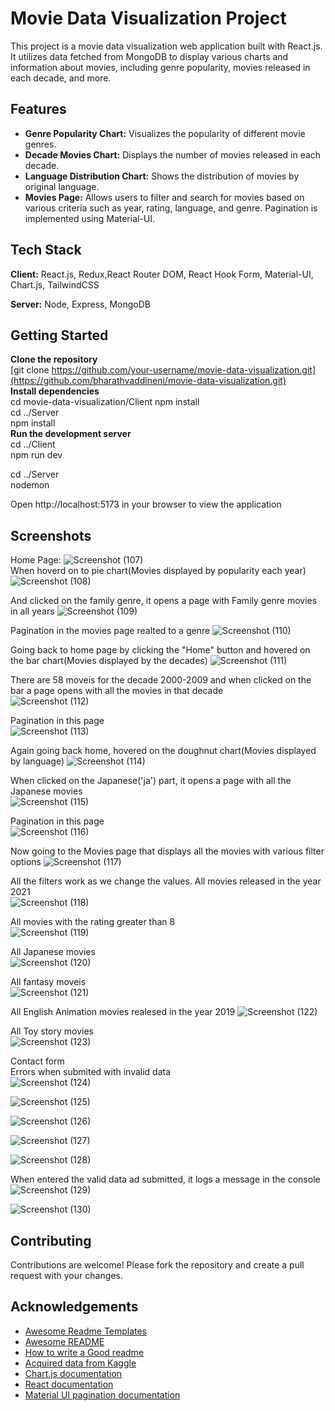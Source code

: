 
# Movie Data Visualization Project

This project is a movie data visualization web application built with React.js. It utilizes data fetched from MongoDB to display various charts and information about movies, including genre popularity, movies released in each decade, and more.


## Features

- **Genre Popularity Chart:** Visualizes the popularity of different movie genres.
- **Decade Movies Chart:** Displays the number of movies released in each decade.
- **Language Distribution Chart:** Shows the distribution of movies by original language.
- **Movies Page:** Allows users to filter and search for movies based on various criteria such as year, rating, language, and genre. Pagination is implemented using Material-UI.


## Tech Stack

**Client:** React.js, Redux,React Router DOM, React Hook Form, Material-UI, Chart.js, TailwindCSS

**Server:** Node, Express, MongoDB


## Getting Started

**Clone the repository**  
[git clone https://github.com/your-username/movie-data-visualization.git](https://github.com/bharathvaddineni/movie-data-visualization.git)  
**Install dependencies**  
cd movie-data-visualization/Client 
npm install  
cd ../Server  
npm install  
**Run the development server**  
cd ../Client   
npm run dev  

cd ../Server  
nodemon  

Open http://localhost:5173 in your browser to view the application  



## Screenshots

Home Page: 
![Screenshot (107)](https://github.com/bharathvaddineni/movie-data-visualization/assets/63656325/7e2cfc3a-eaf3-4985-9077-9054bc77a3bb)  
When hoverd on to pie chart(Movies displayed by popularity each year)
![Screenshot (108)](https://github.com/bharathvaddineni/movie-data-visualization/assets/63656325/fee9a884-c095-44e6-9699-203b83eca335)  

And clicked on the family genre, it opens a page with Family genre movies in all years
![Screenshot (109)](https://github.com/bharathvaddineni/movie-data-visualization/assets/63656325/f2a5ebf5-4295-4970-8604-388ffe3ac601)  

Pagination in the movies page realted to a genre
![Screenshot (110)](https://github.com/bharathvaddineni/movie-data-visualization/assets/63656325/da88814f-f1a3-4809-a2dc-5a48c90cf341)  

Going back to home page by clicking the "Home" button and hovered on the bar chart(Movies displayed by the decades)
![Screenshot (111)](https://github.com/bharathvaddineni/movie-data-visualization/assets/63656325/25b0709a-ea3f-48fe-8019-4c0d1b05a08d)  

There are 58 moveis for the decade 2000-2009 and when clicked on the bar a page opens with all the movies in that decade  
![Screenshot (112)](https://github.com/bharathvaddineni/movie-data-visualization/assets/63656325/6de4c88c-abd1-45f1-8dfb-c83b35f5cd90)  

Pagination in this page  
![Screenshot (113)](https://github.com/bharathvaddineni/movie-data-visualization/assets/63656325/e98b4c50-6a85-4963-815e-c17ba4faf2e5)  

Again going back home, hovered on the doughnut chart(Movies displayed by language)
![Screenshot (114)](https://github.com/bharathvaddineni/movie-data-visualization/assets/63656325/88b1115a-e09d-433d-8865-510c087b9445)

When clicked on the Japanese('ja') part, it opens a page with all the Japanese movies  
![Screenshot (115)](https://github.com/bharathvaddineni/movie-data-visualization/assets/63656325/cd8375cc-c9e7-4d06-bf7c-fbf530bde2f4)  

Pagination in this page  
![Screenshot (116)](https://github.com/bharathvaddineni/movie-data-visualization/assets/63656325/66243b15-3dbf-4e18-848a-c5a8d36c4e23)


Now going to the Movies page that displays all the movies with various filter options
![Screenshot (117)](https://github.com/bharathvaddineni/movie-data-visualization/assets/63656325/59a303a6-e1f2-4562-b2fa-ea22772c35ef)

All the filters work as we change the values. All movies released in the year 2021  
![Screenshot (118)](https://github.com/bharathvaddineni/movie-data-visualization/assets/63656325/49026065-ac3b-4afe-9913-03607afb5991)

All movies with the rating greater than 8  
![Screenshot (119)](https://github.com/bharathvaddineni/movie-data-visualization/assets/63656325/5b2e25b7-faff-48c1-bdfc-295aef97c2ba)  

All Japanese movies  
![Screenshot (120)](https://github.com/bharathvaddineni/movie-data-visualization/assets/63656325/afe762d8-3123-43ab-8f4a-f58e45ab9225)  

All fantasy moveis  
![Screenshot (121)](https://github.com/bharathvaddineni/movie-data-visualization/assets/63656325/cc8effc3-cb31-4ab8-9f18-34c6b408483c)

All English Animation movies realesed in the year 2019
![Screenshot (122)](https://github.com/bharathvaddineni/movie-data-visualization/assets/63656325/4a637e4a-e19e-46a2-8fc5-1cccd103a3a0)  

All Toy story movies  
![Screenshot (123)](https://github.com/bharathvaddineni/movie-data-visualization/assets/63656325/db4986b9-dae1-4881-9c53-0ee1f19a6544)  

Contact form  
Errors when submited with invalid data  
![Screenshot (124)](https://github.com/bharathvaddineni/movie-data-visualization/assets/63656325/0838d87a-6bc9-46e1-a030-5c97689583cc)  

![Screenshot (125)](https://github.com/bharathvaddineni/movie-data-visualization/assets/63656325/1b302361-a447-4fca-9013-3fe0b739bbc4)  

![Screenshot (126)](https://github.com/bharathvaddineni/movie-data-visualization/assets/63656325/810831d5-5c80-45d7-8b4a-ac64b9228931)  

![Screenshot (127)](https://github.com/bharathvaddineni/movie-data-visualization/assets/63656325/a3156f9a-c244-4703-b6d0-29efa89a7f56)  

![Screenshot (128)](https://github.com/bharathvaddineni/movie-data-visualization/assets/63656325/fbda4d35-de8e-491d-b513-6327f9e7ca68)  

When entered the valid data ad submitted, it logs a message in the console  
![Screenshot (129)](https://github.com/bharathvaddineni/movie-data-visualization/assets/63656325/e5290746-6c0b-420c-8b9b-f5f3dee4c123)  

![Screenshot (130)](https://github.com/bharathvaddineni/movie-data-visualization/assets/63656325/8a443889-abd8-4870-80f5-6187b595c21b)




## Contributing

Contributions are welcome! Please fork the repository and create a pull request with your changes.


## Acknowledgements

 - [Awesome Readme Templates](https://awesomeopensource.com/project/elangosundar/awesome-README-templates)
 - [Awesome README](https://github.com/matiassingers/awesome-readme)
 - [How to write a Good readme](https://bulldogjob.com/news/449-how-to-write-a-good-readme-for-your-github-project)
 - [Acquired data from Kaggle](https://www.kaggle.com/datasets/asaniczka/52000-animation-movie-details-dataset-2024)
  - [Chart.js documentation](https://www.chartjs.org/docs/latest/)  
   - [React documentation](https://react.dev/learn) 
   - [Material UI pagination documentation](https://mui.com/material-ui/react-pagination/)  


